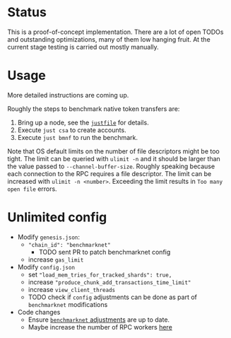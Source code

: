 # Status

This is a proof-of-concept implementation. There are a lot of open TODOs and outstanding optimizations, many of them low hanging fruit. At the current stage testing is carried out mostly manually.

# Usage

More detailed instructions are coming up.

Roughly the steps to benchmark native token transfers are:

1. Bring up a node, see the [`justfile`](./justfile) for details.
2. Execute `just csa` to create accounts.
3. Execute `just bmnf` to run the benchmark.

Note that OS default limits on the number of file descriptors might be too tight. The limit can be queried with `ulimit -n` and it should be larger than the value passed to `--channel-buffer-size`. Roughly speaking because each connection to the RPC requires a file descriptor. The limit can be increased with `ulimit -n <number>`. Exceeding the limit results in `Too many open file` errors.

# Unlimited config

- Modify `genesis.json`:
  - `"chain_id": "benchmarknet"`
    - TODO sent PR to patch benchmarknet config
  - increase `gas_limit`
- Modify `config.json`
  - set `"load_mem_tries_for_tracked_shards": true,`
  - increase `"produce_chunk_add_transactions_time_limit"`
  - increase `view_client_threads`
  - TODO check if `config` adjustments can be done as part of `benchmarknet` modifications
- Code changes
  - Ensure [`benchmarknet` adjustments](https://github.com/near/nearcore/blob/1324fe938cd840de99a4eb5ff57a301fad085d1a/core/parameters/src/config_store.rs#L147) are up to date.
  - Maybe increase the number of RPC workers [here](https://near.zulipchat.com/#narrow/channel/308695-nearone.2Fprivate/topic/native.20token.20transfer.20benchmark/near/485901127)
